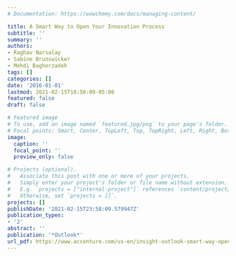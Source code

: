 ```yaml
---
# Documentation: https://wowchemy.com/docs/managing-content/

title: A Smart Way to Open Your Innovation Process
subtitle: ''
summary: ''
authors:
- Raghav Narsalay
- Sabine Brunswicker
- Mehdi Bagherzadeh
tags: []
categories: []
date: '2016-01-01'
lastmod: 2021-02-15T18:58:09-05:00
featured: false
draft: false

# Featured image
# To use, add an image named `featured.jpg/png` to your page's folder.
# Focal points: Smart, Center, TopLeft, Top, TopRight, Left, Right, BottomLeft, Bottom, BottomRight.
image:
  caption: ''
  focal_point: ''
  preview_only: false

# Projects (optional).
#   Associate this post with one or more of your projects.
#   Simply enter your project's folder or file name without extension.
#   E.g. `projects = ["internal-project"]` references `content/project/deep-learning/index.md`.
#   Otherwise, set `projects = []`.
projects: []
publishDate: '2021-02-15T23:58:09.579947Z'
publication_types:
- '2'
abstract: ''
publication: '*Outlook*'
url_pdf: https://www.accenture.com/us-en/insight-outlook-smart-way-open-innovation-process
---
```

